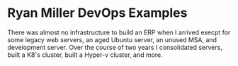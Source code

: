 # Ryan Miller DevOps Examples

There was almost no infrastructure to build an ERP when I arrived execpt for some legacy web servers, an aged Ubuntu server, an unused MSA, and development server. Over the course of two years I consolidated servers, built a K8's cluster, built a Hyper-v cluster, and more. 